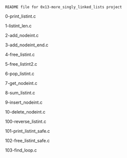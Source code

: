 
    README file for 0x13-more_singly_linked_lists project

0-print_listint.c

1-listint_len.c

2-add_nodeint.c

3-add_nodeint_end.c

4-free_listint.c

5-free_listint2.c

6-pop_listint.c

7-get_nodeint.c

8-sum_listint.c

9-insert_nodeint.c

10-delete_nodeint.c

100-reverse_listint.c

101-print_listint_safe.c

102-free_listint_safe.c

103-find_loop.c
